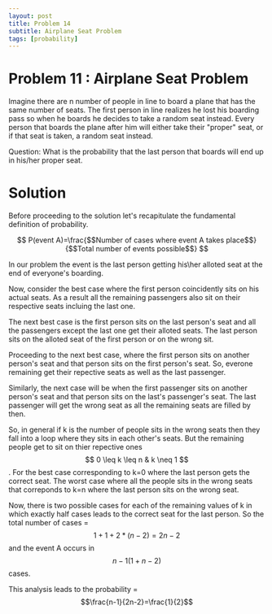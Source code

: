 ```yaml
---
layout: post
title: Problem 14
subtitle: Airplane Seat Problem
tags: [probability]
---
```

# Problem 11 : Airplane Seat Problem

Imagine there are n number of people in line to board a plane that has the same number of seats. The first person in line realizes he lost his boarding pass so when he boards he decides to take a random seat instead. Every person that boards the plane after him will either take their "proper" seat, or if that seat is taken, a random seat instead.

Question: What is the probability that the last person that boards will end up in his/her proper seat.

# Solution

Before proceeding to the solution let's recapitulate the fundamental definition of probability.

$$
P(event A)=\frac{$$Number of cases where event A takes place$$}{$$Total number of events possible$$}
$$

In our problem the event is the last person getting his\her alloted seat at the end of everyone's boarding.

Now, consider the best case where the first person coincidently sits on his actual seats. As a result all the remaining passengers also sit on their respective seats incluing the last one. 

The next best case is the first person sits on the last person's seat and all the passengers except the last one get their alloted seats. The last person sits on the alloted seat of the first person or on the wrong sit.

Proceeding to the next best case, where the first person sits on another person's seat and that person sits on the first person's seat. So, everone remaining get their repective seats as well as the last passenger. 

Similarly, the next case will be when the first passenger sits on another person's seat and that person sits on the last's passenger's seat. The last passenger will get the wrong seat as all the remaining seats are filled by then. 

So, in general if k is the number of people sits in the wrong seats then they fall into a loop where they sits in each other's seats. But the remaining people get to sit on thier repective ones $$ 0 \leq k \leq n & k \neq 1 $$. For the best case corresponding to k=0 where the last person gets the correct seat. The worst case where all the people sits in the wrong seats that correponds to k=n where the last person sits on the wrong seat. 

Now, there is two possible cases for each of the remaining values of k in which exactly half cases leads to the correct seat for the last person. So the total number of cases =$$1+1+2*(n-2)=2n-2$$ and the event A occurs in $$n-1(1+n-2)$$ cases.


This analysis leads to the probability = $$\frac{n-1}{2n-2}=\frac{1}{2}$$














